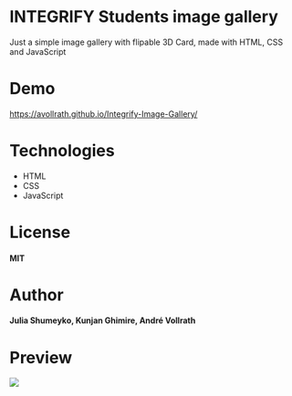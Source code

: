 # INTEGRIFY Students image gallery
Just a simple image gallery with flipable 3D Card, made with HTML, CSS and JavaScript
# Demo

https://avollrath.github.io/Integrify-Image-Gallery/

# Technologies

- HTML
- CSS
- JavaScript

# License

#### MIT

# Author

#### Julia Shumeyko, Kunjan Ghimire, André Vollrath

# Preview 

![](preview.gif)
